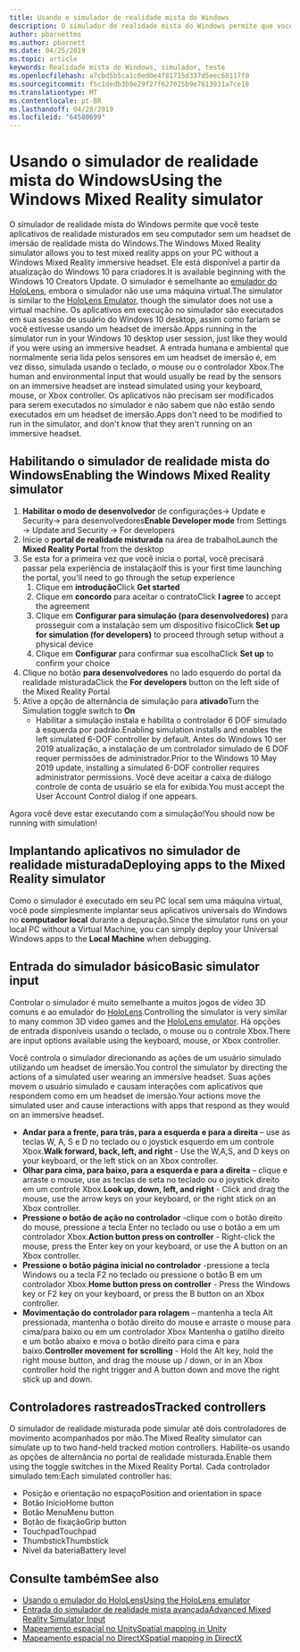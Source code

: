```yaml
---
title: Usando o simulador de realidade mista do Windows
description: O simulador de realidade mista do Windows permite que você teste aplicativos de realidade misturados em seu computador sem um headset de imersão de realidade mista do Windows.
author: pbarnettms
ms.author: pbarnett
ms.date: 04/25/2019
ms.topic: article
keywords: Realidade mista do Windows, simulador, teste
ms.openlocfilehash: a7cbd5b5ca1c0ed0e4f81715d337d5eec68117f0
ms.sourcegitcommit: f5c1dedb3b9e29f27f627025b9e7613931a7ce18
ms.translationtype: MT
ms.contentlocale: pt-BR
ms.lasthandoff: 04/28/2019
ms.locfileid: "64580699"
---
```

# <a name="using-the-windows-mixed-reality-simulator"></a><span data-ttu-id="0bb8f-104">Usando o simulador de realidade mista do Windows</span><span class="sxs-lookup"><span data-stu-id="0bb8f-104">Using the Windows Mixed Reality simulator</span></span>

<span data-ttu-id="0bb8f-105">O simulador de realidade mista do Windows permite que você teste aplicativos de realidade misturados em seu computador sem um headset de imersão de realidade mista do Windows.</span><span class="sxs-lookup"><span data-stu-id="0bb8f-105">The Windows Mixed Reality simulator allows you to test mixed reality apps on your PC without a Windows Mixed Reality immersive headset.</span></span> <span data-ttu-id="0bb8f-106">Ele está disponível a partir da atualização do Windows 10 para criadores.</span><span class="sxs-lookup"><span data-stu-id="0bb8f-106">It is available beginning with the Windows 10 Creators Update.</span></span> <span data-ttu-id="0bb8f-107">O simulador é semelhante ao [emulador do HoloLens](using-the-hololens-emulator.md), embora o simulador não use uma máquina virtual.</span><span class="sxs-lookup"><span data-stu-id="0bb8f-107">The simulator is similar to the [HoloLens Emulator](using-the-hololens-emulator.md), though the simulator does not use a virtual machine.</span></span> <span data-ttu-id="0bb8f-108">Os aplicativos em execução no simulador são executados em sua sessão de usuário do Windows 10 desktop, assim como fariam se você estivesse usando um headset de imersão.</span><span class="sxs-lookup"><span data-stu-id="0bb8f-108">Apps running in the simulator run in your Windows 10 desktop user session, just like they would if you were using an immersive headset.</span></span> <span data-ttu-id="0bb8f-109">A entrada humana e ambiental que normalmente seria lida pelos sensores em um headset de imersão é, em vez disso, simulada usando o teclado, o mouse ou o controlador Xbox.</span><span class="sxs-lookup"><span data-stu-id="0bb8f-109">The human and environmental input that would usually be read by the sensors on an immersive headset are instead simulated using your keyboard, mouse, or Xbox controller.</span></span> <span data-ttu-id="0bb8f-110">Os aplicativos não precisam ser modificados para serem executados no simulador e não sabem que não estão sendo executados em um headset de imersão.</span><span class="sxs-lookup"><span data-stu-id="0bb8f-110">Apps don't need to be modified to run in the simulator, and don't know that they aren't running on an immersive headset.</span></span>

## <a name="enabling-the-windows-mixed-reality-simulator"></a><span data-ttu-id="0bb8f-111">Habilitando o simulador de realidade mista do Windows</span><span class="sxs-lookup"><span data-stu-id="0bb8f-111">Enabling the Windows Mixed Reality simulator</span></span>

1. <span data-ttu-id="0bb8f-112">**Habilitar o modo de desenvolvedor** de configurações-> Update e Security-> para desenvolvedores</span><span class="sxs-lookup"><span data-stu-id="0bb8f-112">**Enable Developer mode** from Settings -> Update and Security -> For developers</span></span>
2. <span data-ttu-id="0bb8f-113">Inicie o **portal de realidade misturada** na área de trabalho</span><span class="sxs-lookup"><span data-stu-id="0bb8f-113">Launch the **Mixed Reality Portal** from the desktop</span></span>
3. <span data-ttu-id="0bb8f-114">Se esta for a primeira vez que você inicia o portal, você precisará passar pela experiência de instalação</span><span class="sxs-lookup"><span data-stu-id="0bb8f-114">If this is your first time launching the portal, you'll need to go through the setup experience</span></span>
   1. <span data-ttu-id="0bb8f-115">Clique em **introdução**</span><span class="sxs-lookup"><span data-stu-id="0bb8f-115">Click **Get started**</span></span>
   2. <span data-ttu-id="0bb8f-116">Clique em **concordo** para aceitar o contrato</span><span class="sxs-lookup"><span data-stu-id="0bb8f-116">Click **I agree** to accept the agreement</span></span>
   3. <span data-ttu-id="0bb8f-117">Clique em **Configurar para simulação (para desenvolvedores)** para prosseguir com a instalação sem um dispositivo físico</span><span class="sxs-lookup"><span data-stu-id="0bb8f-117">Click **Set up for simulation (for developers)** to proceed through setup without a physical device</span></span>
   4. <span data-ttu-id="0bb8f-118">Clique em **Configurar** para confirmar sua escolha</span><span class="sxs-lookup"><span data-stu-id="0bb8f-118">Click **Set up** to confirm your choice</span></span>
4. <span data-ttu-id="0bb8f-119">Clique no botão **para desenvolvedores** no lado esquerdo do portal da realidade misturada</span><span class="sxs-lookup"><span data-stu-id="0bb8f-119">Click the **For developers** button on the left side of the Mixed Reality Portal</span></span>
5. <span data-ttu-id="0bb8f-120">Ative a opção de alternância de simulação para **ativado**</span><span class="sxs-lookup"><span data-stu-id="0bb8f-120">Turn the Simulation toggle switch to **On**</span></span>
   * <span data-ttu-id="0bb8f-121">Habilitar a simulação instala e habilita o controlador 6 DOF simulado à esquerda por padrão.</span><span class="sxs-lookup"><span data-stu-id="0bb8f-121">Enabling simulation installs and enables the left simulated 6-DOF controller by default.</span></span>  <span data-ttu-id="0bb8f-122">Antes do Windows 10 ser 2019 atualização, a instalação de um controlador simulado de 6 DOF requer permissões de administrador.</span><span class="sxs-lookup"><span data-stu-id="0bb8f-122">Prior to the Windows 10 May 2019 update, installing a simulated 6-DOF controller requires administrator permissions.</span></span>  <span data-ttu-id="0bb8f-123">Você deve aceitar a caixa de diálogo controle de conta de usuário se ela for exibida.</span><span class="sxs-lookup"><span data-stu-id="0bb8f-123">You must accept the User Account Control dialog if one appears.</span></span>

<span data-ttu-id="0bb8f-124">Agora você deve estar executando com a simulação!</span><span class="sxs-lookup"><span data-stu-id="0bb8f-124">You should now be running with simulation!</span></span>

## <a name="deploying-apps-to-the-mixed-reality-simulator"></a><span data-ttu-id="0bb8f-125">Implantando aplicativos no simulador de realidade misturada</span><span class="sxs-lookup"><span data-stu-id="0bb8f-125">Deploying apps to the Mixed Reality simulator</span></span>

<span data-ttu-id="0bb8f-126">Como o simulador é executado em seu PC local sem uma máquina virtual, você pode simplesmente implantar seus aplicativos universais do Windows no **computador local** durante a depuração.</span><span class="sxs-lookup"><span data-stu-id="0bb8f-126">Since the simulator runs on your local PC without a Virtual Machine, you can simply deploy your Universal Windows apps to the **Local Machine** when debugging.</span></span>

## <a name="basic-simulator-input"></a><span data-ttu-id="0bb8f-127">Entrada do simulador básico</span><span class="sxs-lookup"><span data-stu-id="0bb8f-127">Basic simulator input</span></span>

<span data-ttu-id="0bb8f-128">Controlar o simulador é muito semelhante a muitos jogos de vídeo 3D comuns e ao emulador do [HoloLens](using-the-hololens-emulator.md).</span><span class="sxs-lookup"><span data-stu-id="0bb8f-128">Controlling the simulator is very similar to many common 3D video games and the [HoloLens emulator](using-the-hololens-emulator.md).</span></span> <span data-ttu-id="0bb8f-129">Há opções de entrada disponíveis usando o teclado, o mouse ou o controle Xbox.</span><span class="sxs-lookup"><span data-stu-id="0bb8f-129">There are input options available using the keyboard, mouse, or Xbox controller.</span></span>

<span data-ttu-id="0bb8f-130">Você controla o simulador direcionando as ações de um usuário simulado utilizando um headset de imersão.</span><span class="sxs-lookup"><span data-stu-id="0bb8f-130">You control the simulator by directing the actions of a simulated user wearing an immersive headset.</span></span> <span data-ttu-id="0bb8f-131">Suas ações movem o usuário simulado e causam interações com aplicativos que respondem como em um headset de imersão.</span><span class="sxs-lookup"><span data-stu-id="0bb8f-131">Your actions move the simulated user and cause interactions with apps that respond as they would on an immersive headset.</span></span>
* <span data-ttu-id="0bb8f-132">**Andar para a frente, para trás, para a esquerda e para a direita** – use as teclas W, A, S e D no teclado ou o joystick esquerdo em um controle Xbox.</span><span class="sxs-lookup"><span data-stu-id="0bb8f-132">**Walk forward, back, left, and right** - Use the W,A,S, and D keys on your keyboard, or the left stick on an Xbox controller.</span></span>
* <span data-ttu-id="0bb8f-133">**Olhar para cima, para baixo, para a esquerda e para a direita** – clique e arraste o mouse, use as teclas de seta no teclado ou o joystick direito em um controle Xbox.</span><span class="sxs-lookup"><span data-stu-id="0bb8f-133">**Look up, down, left, and right** - Click and drag the mouse, use the arrow keys on your keyboard, or the right stick on an Xbox controller.</span></span>
* <span data-ttu-id="0bb8f-134">**Pressione o botão de ação no controlador** -clique com o botão direito do mouse, pressione a tecla Enter no teclado ou use o botão a em um controlador Xbox.</span><span class="sxs-lookup"><span data-stu-id="0bb8f-134">**Action button press on controller** - Right-click the mouse, press the Enter key on your keyboard, or use the A button on an Xbox controller.</span></span>
* <span data-ttu-id="0bb8f-135">**Pressione o botão página inicial no controlador** -pressione a tecla Windows ou a tecla F2 no teclado ou pressione o botão B em um controlador Xbox.</span><span class="sxs-lookup"><span data-stu-id="0bb8f-135">**Home button press on controller** - Press the Windows key or F2 key on your keyboard, or press the B button on an Xbox controller.</span></span>
* <span data-ttu-id="0bb8f-136">**Movimentação do controlador para rolagem** – mantenha a tecla Alt pressionada, mantenha o botão direito do mouse e arraste o mouse para cima/para baixo ou em um controlador Xbox Mantenha o gatilho direito e um botão abaixo e mova o botão direito para cima e para baixo.</span><span class="sxs-lookup"><span data-stu-id="0bb8f-136">**Controller movement for scrolling** - Hold the Alt key, hold the right mouse button, and drag the mouse up / down, or in an Xbox controller hold the right trigger and A button down and move the right stick up and down.</span></span>

## <a name="tracked-controllers"></a><span data-ttu-id="0bb8f-137">Controladores rastreados</span><span class="sxs-lookup"><span data-stu-id="0bb8f-137">Tracked controllers</span></span>

<span data-ttu-id="0bb8f-138">O simulador de realidade misturada pode simular até dois controladores de movimento acompanhados por mão.</span><span class="sxs-lookup"><span data-stu-id="0bb8f-138">The Mixed Reality simulator can simulate up to two hand-held tracked motion controllers.</span></span> <span data-ttu-id="0bb8f-139">Habilite-os usando as opções de alternância no portal de realidade misturada.</span><span class="sxs-lookup"><span data-stu-id="0bb8f-139">Enable them using the toggle switches in the Mixed Reality Portal.</span></span> <span data-ttu-id="0bb8f-140">Cada controlador simulado tem:</span><span class="sxs-lookup"><span data-stu-id="0bb8f-140">Each simulated controller has:</span></span>
* <span data-ttu-id="0bb8f-141">Posição e orientação no espaço</span><span class="sxs-lookup"><span data-stu-id="0bb8f-141">Position and orientation in space</span></span>
* <span data-ttu-id="0bb8f-142">Botão Início</span><span class="sxs-lookup"><span data-stu-id="0bb8f-142">Home button</span></span>
* <span data-ttu-id="0bb8f-143">Botão Menu</span><span class="sxs-lookup"><span data-stu-id="0bb8f-143">Menu button</span></span>
* <span data-ttu-id="0bb8f-144">Botão de fixação</span><span class="sxs-lookup"><span data-stu-id="0bb8f-144">Grip button</span></span>
* <span data-ttu-id="0bb8f-145">Touchpad</span><span class="sxs-lookup"><span data-stu-id="0bb8f-145">Touchpad</span></span>
* <span data-ttu-id="0bb8f-146">Thumbstick</span><span class="sxs-lookup"><span data-stu-id="0bb8f-146">Thumbstick</span></span>
* <span data-ttu-id="0bb8f-147">Nível da bateria</span><span class="sxs-lookup"><span data-stu-id="0bb8f-147">Battery level</span></span>

## <a name="see-also"></a><span data-ttu-id="0bb8f-148">Consulte também</span><span class="sxs-lookup"><span data-stu-id="0bb8f-148">See also</span></span>
* [<span data-ttu-id="0bb8f-149">Usando o emulador do HoloLens</span><span class="sxs-lookup"><span data-stu-id="0bb8f-149">Using the HoloLens emulator</span></span>](using-the-hololens-emulator.md)
* [<span data-ttu-id="0bb8f-150">Entrada do simulador de realidade mista avançada</span><span class="sxs-lookup"><span data-stu-id="0bb8f-150">Advanced Mixed Reality Simulator Input</span></span>](advanced-hololens-emulator-and-mixed-reality-simulator-input.md)
* [<span data-ttu-id="0bb8f-151">Mapeamento espacial no Unity</span><span class="sxs-lookup"><span data-stu-id="0bb8f-151">Spatial mapping in Unity</span></span>](spatial-mapping-in-unity.md)
* [<span data-ttu-id="0bb8f-152">Mapeamento espacial no DirectX</span><span class="sxs-lookup"><span data-stu-id="0bb8f-152">Spatial mapping in DirectX</span></span>](spatial-mapping-in-directx.md)
